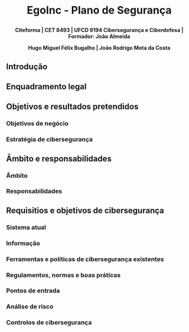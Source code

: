 # <p align=center>EgoInc - Plano de Segurança
**<p align=center>Citeforma | CET 8493 | UFCD 9194 Cibersegurança e Ciberdefesa | Formador: João Almeida**
**<p align=center>Hugo Miguel Félix Bugalho | João Rodrigo Mota da Costa**

## Introdução
## Enquadramento legal
## Objetivos e resultados pretendidos
### Objetivos de negócio
### Estratégia de cibersegurança
## Âmbito e responsabilidades
### Âmbito
### Responsabilidades
## Requisitios e objetivos de cibersegurança
### Sistema atual
### Informação
### Ferramentas e políticas de cibersegurança existentes
### Regulamentos, normas e boas práticas
### Pontos de entrada
### Análise de risco
### Controlos de cibersegurança 